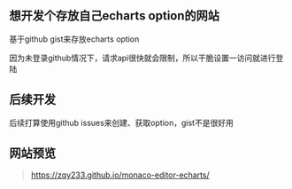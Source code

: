 ## 想开发个存放自己echarts option的网站

基于github gist来存放echarts option

因为未登录github情况下，请求api很快就会限制，所以干脆设置一访问就进行登陆

## 后续开发

后续打算使用github issues来创建、获取option，gist不是很好用

## 网站预览

> https://zqy233.github.io/monaco-editor-echarts/
